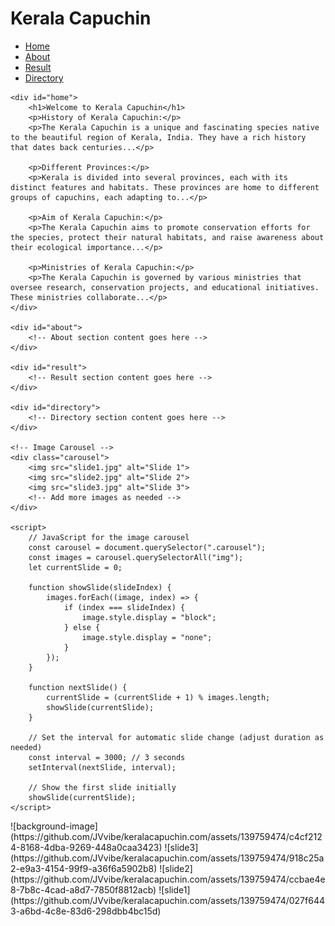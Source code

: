 # Kerala Capuchin
<html lang="en">
<head>
    <meta charset="UTF-8">
    <meta name="viewport" content="width=device-width, initial-scale=1.0">
    <title>Kerala Capuchin</title>
    <style>
        body {
            background-image: url("background-image.jpg");
            background-size-fit-screen: cover;
            background-position: center;
        }
    </style>
</head>
<body>
    <nav>
        <ul>
            <li><a href="#home">Home</a></li>
            <li><a href="#about">About</a></li>
            <li><a href="#result">Result</a></li>
            <li><a href="#directory">Directory</a></li>
        </ul>
    </nav>

    <div id="home">
        <h1>Welcome to Kerala Capuchin</h1>
        <p>History of Kerala Capuchin:</p>
        <p>The Kerala Capuchin is a unique and fascinating species native to the beautiful region of Kerala, India. They have a rich history that dates back centuries...</p>

        <p>Different Provinces:</p>
        <p>Kerala is divided into several provinces, each with its distinct features and habitats. These provinces are home to different groups of capuchins, each adapting to...</p>

        <p>Aim of Kerala Capuchin:</p>
        <p>The Kerala Capuchin aims to promote conservation efforts for the species, protect their natural habitats, and raise awareness about their ecological importance...</p>

        <p>Ministries of Kerala Capuchin:</p>
        <p>The Kerala Capuchin is governed by various ministries that oversee research, conservation projects, and educational initiatives. These ministries collaborate...</p>
    </div>

    <div id="about">
        <!-- About section content goes here -->
    </div>

    <div id="result">
        <!-- Result section content goes here -->
    </div>

    <div id="directory">
        <!-- Directory section content goes here -->
    </div>

    <!-- Image Carousel -->
    <div class="carousel">
        <img src="slide1.jpg" alt="Slide 1">
        <img src="slide2.jpg" alt="Slide 2">
        <img src="slide3.jpg" alt="Slide 3">
        <!-- Add more images as needed -->
    </div>

    <script>
        // JavaScript for the image carousel
        const carousel = document.querySelector(".carousel");
        const images = carousel.querySelectorAll("img");
        let currentSlide = 0;

        function showSlide(slideIndex) {
            images.forEach((image, index) => {
                if (index === slideIndex) {
                    image.style.display = "block";
                } else {
                    image.style.display = "none";
                }
            });
        }

        function nextSlide() {
            currentSlide = (currentSlide + 1) % images.length;
            showSlide(currentSlide);
        }

        // Set the interval for automatic slide change (adjust duration as needed)
        const interval = 3000; // 3 seconds
        setInterval(nextSlide, interval);

        // Show the first slide initially
        showSlide(currentSlide);
    </script>

</body>
</html>
![background-image](https://github.com/JVvibe/keralacapuchin.com/assets/139759474/c4cf2124-8168-4dba-9269-448a0caa3423)
![slide3](https://github.com/JVvibe/keralacapuchin.com/assets/139759474/918c25a2-e9a3-4154-99f9-a36f6a5902b8)
![slide2](https://github.com/JVvibe/keralacapuchin.com/assets/139759474/ccbae4e8-7b8c-4cad-a8d7-7850f8812acb)
![slide1](https://github.com/JVvibe/keralacapuchin.com/assets/139759474/027f6443-a6bd-4c8e-83d6-298dbb4bc15d)
